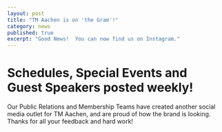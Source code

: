 ```yaml
---
layout: post
title: "TM Aachen is on 'the Gram'!"
category: news
published: true
excerpt: "Good News!  You can now find us on Instagram."
---
```


# Schedules, Special Events and Guest Speakers posted weekly!

Our Public Relations and Membership Teams have created another social media outlet for TM Aachen, and are proud of how the brand is looking.  Thanks for all your feedback and hard work!

[//]: # (This is a comment.)


